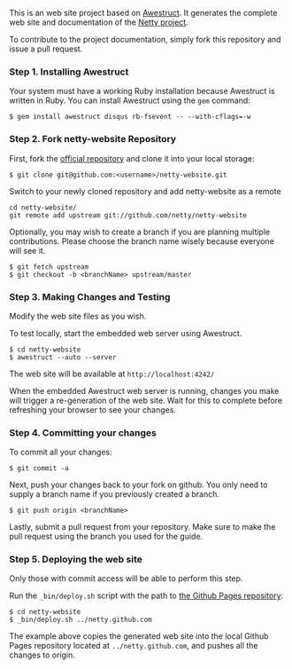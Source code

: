 This is an web site project based on [Awestruct](http://awestruct.org/).  It generates the complete web site and documentation of the [Netty project](http://netty.io/).  

To contribute to the project documentation, simply fork this repository and issue a pull request.


### Step 1. Installing Awestruct

Your system must have a working Ruby installation because Awestruct is written in Ruby.  You can install Awestruct using the `gem` command:

    $ gem install awestruct disqus rb-fsevent -- --with-cflags=-w


### Step 2. Fork netty-website Repository

First, fork the [official repository](https://github.com/netty/netty-website) and clone it into your local storage:

    $ git clone git@github.com:<username>/netty-website.git
    
Switch to your newly cloned repository and add netty-website as a remote
    
    cd netty-website/
    git remote add upstream git://github.com/netty/netty-website
    
Optionally, you may wish to create a branch if you are planning multiple contributions. Please choose the branch name wisely because everyone will see it.
    
    $ git fetch upstream
    $ git checkout -b <branchName> upstream/master


### Step 3. Making Changes and Testing

Modify the web site files as you wish.

To test locally, start the embedded web server using Awestruct.

    $ cd netty-website
    $ awestruct --auto --server

The web site will be available at `http://localhost:4242/`

When the embedded Awestruct web server is running, changes you make will trigger a re-generation of the web site. Wait for this to complete before refreshing your browser to see your changes.


### Step 4. Committing your changes

To commit all your changes:

    $ git commit -a

Next, push your changes back to your fork on github. You only need to supply a branch name if you previously created a branch.

    $ git push origin <branchName>

Lastly, submit a pull request from your repository. Make sure to make the pull request using the branch you used for the guide.


### Step 5. Deploying the web site

Only those with commit access will be able to perform this step.

Run the `_bin/deploy.sh` script with the path to [the Github Pages repository](https://github.com/netty/netty.github.com/):

    $ cd netty-website
    $ _bin/deploy.sh ../netty.github.com

The example above copies the generated web site into the local Github Pages repository located at `../netty.github.com`, and pushes all the changes to origin.

